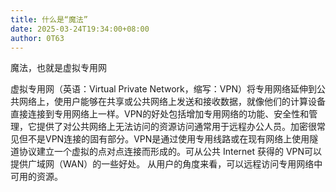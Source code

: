 ```yaml
---
title: 什么是“魔法”
date: 2025-03-24T19:34:00+08:00
author: 0T63
---
```


魔法，也就是虚拟专用网

<!-- more -->

虚拟专用网（英语：Virtual Private Network，缩写：VPN）将专用网络延伸到公共网络上，使用户能够在共享或公共网络上发送和接收数据，就像他们的计算设备直接连接到专用网络上一样。VPN的好处包括增加专用网络的功能、安全性和管理，它提供了对公共网络上无法访问的资源访问通常用于远程办公人员。加密很常见但不是VPN连接的固有部分。VPN是通过使用专用线路或在现有网络上使用隧道协议建立一个虚拟的点对点连接而形成的。可从公共 Internet 获得的 VPN可以提供广域网（WAN）的一些好处。 从用户的角度来看，可以远程访问专用网络中可用的资源。
